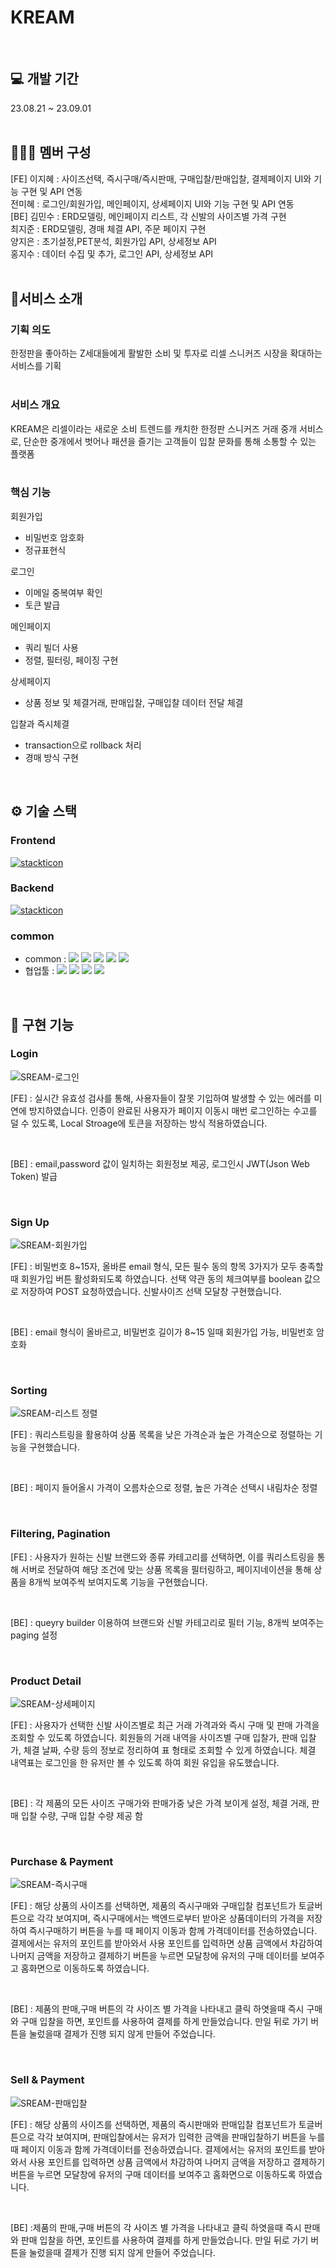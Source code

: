 # KREAM
<br />

## 💻 개발 기간

23.08.21 ~ 23.09.01
<br /><br />

## 🧑‍🤝‍🧑 멤버 구성
[FE]
이지혜 : 사이즈선택, 즉시구매/즉시판매, 구매입찰/판매입찰, 결제페이지 UI와 기능 구현 및 API 연동<br />
전미혜 : 로그인/회원가입, 메인페이지, 상세페이지 UI와 기능 구현 및 API 연동<br />
[BE]
김민수 : ERD모델링, 메인페이지 리스트, 각 신발의 사이즈별 가격 구현<br />
최지준 : ERD모델링, 경매 체결 API, 주문 페이지 구현<br />
양지은 : 초기설정,PET분석, 회원가입 API, 상세정보 API<br />
홍지수 : 데이터 수집 및 추가, 로그인 API, 상세정보 API
<br /><br />

## 🚀서비스 소개

### 기획 의도
한정판을 좋아하는 Z세대들에게 활발한 소비 및 투자로 리셀 스니커즈 시장을 확대하는 서비스를 기획
<br /><br />

### 서비스 개요
KREAM은 리셀이라는 새로운 소비 트렌드를 캐치한 한정판 스니커즈 거래 중개 서비스로, 단순한 중개에서 벗어나 패션을 즐기는 고객들이 입찰 문화를 통해 소통할 수 있는 플랫폼
<br /><br />

### 핵심 기능
회원가입
- 비밀번호 암호화
- 정규표현식
  
로그인
- 이메일 중복여부 확인
- 토큰 발급

메인페이지
- 쿼리 빌더 사용
- 정렬, 필터링, 페이징 구현

상세페이지
- 상품 정보 및 체결거래, 판매입찰, 구매입찰 데이터 전달
체결

입찰과 즉시체결
- transaction으로 rollback 처리
- 경매 방식 구현
<br />

## ⚙️ 기술 스택
### Frontend
[![stackticon](https://firebasestorage.googleapis.com/v0/b/stackticon-81399.appspot.com/o/images%2F1693791891735?alt=media&token=f38ca43a-35de-42fa-8e02-e0b4b0e5efa4)](https://github.com/msdio/stackticon)
### Backend
[![stackticon](https://firebasestorage.googleapis.com/v0/b/stackticon-81399.appspot.com/o/images%2F1693791755671?alt=media&token=2c2c08b5-ef79-4a5a-aa73-582b6c581acf)](https://github.com/msdio/stackticon)
### common
* common : <img src="https://img.shields.io/badge/git-F05032?style=for-the-badge&logo=git&logoColor=white"> <img src="https://img.shields.io/badge/github-181717?style=for-the-badge&logo=github&logoColor=white"> <img src="https://img.shields.io/badge/visualstudiocode-007ACC?style=for-the-badge&logo=visualstudiocode&logoColor=white"> <img src="https://img.shields.io/badge/eslint-4B32C3?style=for-the-badge&logo=eslint&logoColor=white"> <img src="https://img.shields.io/badge/prettier-F7B93E?style=for-the-badge&logo=prettier&logoColor=white">
* 협업툴 : <img src="https://img.shields.io/badge/notion-000000?style=for-the-badge&logo=notion&logoColor=white"> <img src="https://img.shields.io/badge/slack-4A154B?style=for-the-badge&logo=slack&logoColor=white"> <img src="https://img.shields.io/badge/trello-0052CC?style=for-the-badge&logo=trello&logoColor=white"> <img src="https://img.shields.io/badge/postman-FF6C37?style=for-the-badge&logo=postman&logoColor=white">
<br />

## 📌 구현 기능

### Login
![SREAM-로그인](https://github.com/wecode-bootcamp-korea/48-2nd-F_Kiiler-frontend/assets/126768997/1fa0c3fd-92c3-46d6-8a8b-39535b323eae)

[FE] : 실시간 유효성 검사를 통해, 사용자들이 잘못 기입하여 발생할 수 있는 에러를 미연에 방지하였습니다. 인증이 완료된 사용자가 페이지 이동시 매번 로그인하는 수고를 덜 수 있도록, Local Stroage에 토큰을 저장하는 방식 적용하였습니다.

<br>

[BE] : email,password 값이 일치하는 회원정보 제공, 로그인시 JWT(Json Web Token) 발급

<br>


### Sign Up
![SREAM-회원가입](https://github.com/wecode-bootcamp-korea/48-2nd-F_Kiiler-frontend/assets/126768997/37a5c504-64df-4387-add2-8f254bd67d81)

[FE] : 비밀번호 8~15자, 올바른 email 형식, 모든 필수 동의 항목 3가지가 모두 충족할때 회원가입 버튼 활성화되도록 하였습니다. 선택 약관 동의 체크여부를 boolean 값으로 저장하여 POST 요청하였습니다. 신발사이즈 선택 모달창 구현했습니다.

<br>

[BE] : email 형식이 올바르고, 비밀번호 길이가 8~15 일때 회원가입 가능, 비밀번호 암호화

<br>


### Sorting
![SREAM-리스트 정렬](https://github.com/wecode-bootcamp-korea/48-2nd-F_Kiiler-frontend/assets/126768997/9df6edd3-f992-4aeb-9fa8-98c773251708)


[FE] : 쿼리스트링을 활용하여 상품 목록을 낮은 가격순과 높은 가격순으로 정렬하는 기능을 구현했습니다.

<br>

[BE] : 페이지 들어올시 가격이 오름차순으로 정렬, 높은 가격순 선택시 내림차순 정렬

<br>



### Filtering, Pagination


[FE] : 사용자가 원하는 신발 브랜드와 종류 카테고리를 선택하면, 이를 쿼리스트링을 통해 서버로 전달하여 해당 조건에 맞는 상품 목록을 필터링하고, 페이지네이션을 통해 상품을 8개씩 보여주씩 보여지도록 기능을 구현했습니다. 

<br>

[BE] : queyry builder 이용하여 브랜드와 신발 카테고리로 필터 기능, 8개씩 보여주는 paging 설정

<br>


### Product Detail
![SREAM-상세페이지](https://github.com/wecode-bootcamp-korea/48-2nd-F_Kiiler-frontend/assets/126768997/2656b684-bee4-4104-ac49-330dec945e00)


[FE] : 사용자가 선택한 신발 사이즈별로 최근 거래 가격과와 즉시 구매 및 판매 가격을 조회할 수 있도록 하였습니다. 회원들의 거래 내역을 사이즈별 구매 입찰가, 판매 입찰가, 체결 날짜, 수량 등의 정보로 정리하여 표 형태로 조회할 수 있게 하였습니다. 체결 내역표는 로그인을 한 유저만 볼 수 있도록 하여 회원 유입을 유도했습니다.

<br>

[BE] : 각 제품의 모든 사이즈 구매가와 판매가중 낮은 가격 보이게 설정, 체결 거래, 판매 입찰 수량, 구매 입찰 수량 제공 함

<br>



### Purchase & Payment
![SREAM-즉시구매](https://github.com/wecode-bootcamp-korea/48-2nd-F_Kiiler-frontend/assets/126768997/c5ca3bef-f4af-4ccb-97ea-be0edfaec48b)

[FE] : 해당 상품의 사이즈를 선택하면, 제품의 즉시구매와 구매입찰 컴포넌트가 토글버튼으로 각각 보여지며, 즉시구매에서는 백엔드로부터 받아온 상품데이터의 가격을 저장하여 즉시구매하기 버튼을 누를 때 페이지 이동과 함께 가격데이터를 전송하였습니다. 결제에서는 유저의 포인트를 받아와서 사용 포인트를 입력하면 상품 금액에서 차감하여 나머지 금액을 저장하고 결제하기 버튼을 누르면 모달창에 유저의 구매 데이터를 보여주고 홈화면으로 이동하도록 하였습니다.

<br>

[BE] : 제품의 판매,구매 버튼의 각 사이즈 별 가격을 나타내고 클릭 하엿을때 즉시 구매와 구매 입찰을 하면, 포인트를 사용하여 결제를 하게 만들었습니다. 만일 뒤로 가기 버튼을 눌렀을때 결제가 진행 되지 않게 만들어 주었습니다. 

<br>


### Sell & Payment
![SREAM-판매입찰](https://github.com/wecode-bootcamp-korea/48-2nd-F_Kiiler-frontend/assets/126768997/594b2938-1bfd-47aa-8793-679b0fe108ab)


[FE] : 해당 상품의 사이즈를 선택하면, 제품의 즉시판매와 판매입찰 컴포넌트가 토글버튼으로 각각 보여지며, 판매입찰에서는 유저가 입력한 금액을 판매입찰하기 버튼을 누를 때 페이지 이동과 함께 가격데이터를 전송하였습니다. 결제에서는 유저의 포인트를 받아와서 사용 포인트를 입력하면 상품 금액에서 차감하여 나머지 금액을 저장하고 결제하기 버튼을 누르면 모달창에 유저의 구매 데이터를 보여주고 홈화면으로 이동하도록 하였습니다.

<br>

[BE] :제품의 판매,구매 버튼의 각 사이즈 별 가격을 나타내고 클릭 하엿을때 즉시 판매와 판매 입찰을 하면, 포인트를 사용하여 결제를 하게 만들었습니다. 만일 뒤로 가기 버튼을 눌렀을때 결제가 진행 되지 않게 만들어 주었습니다. 
